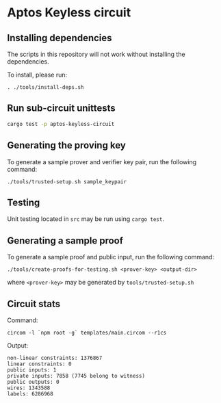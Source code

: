 # Aptos Keyless circuit

## Installing dependencies

The scripts in this repository will not work without installing the dependencies.

To install, please run:

```
. ./tools/install-deps.sh
```

## Run sub-circuit unittests

```bash
cargo test -p aptos-keyless-circuit
```

## Generating the proving key

To generate a sample prover and verifier key pair, run the following command:

```
./tools/trusted-setup.sh sample_keypair
```

## Testing

Unit testing located in `src` may be run using `cargo test`. 

## Generating a sample proof

To generate a sample proof and public input, run the following command:

```
./tools/create-proofs-for-testing.sh <prover-key> <output-dir>
```

where `<prover-key>` may be generated by `tools/trusted-setup.sh`

## Circuit stats

Command:
```
circom -l `npm root -g` templates/main.circom --r1cs
```

Output:
```
non-linear constraints: 1376867
linear constraints: 0
public inputs: 1
private inputs: 7858 (7745 belong to witness)
public outputs: 0
wires: 1343588
labels: 6286968
```

